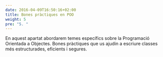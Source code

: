 ```yaml
---
date: 2016-04-09T16:50:16+02:00
title: Bones pràctiques en POO
weight: 5
pre: "5. "
---
```


En aquest apartat abordarem temes específics sobre la Programació Orientada a Objectes. Bones pràctiques que us ajudin a escriure classes més estructurades, eficients i segures.
